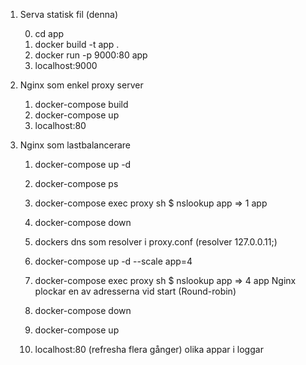 1. Serva statisk fil (denna)

    0. cd app
    1. docker build -t app .
    2. docker run -p 9000:80 app
    3. localhost:9000

2. Nginx som enkel proxy server

    1. docker-compose build
    2. docker-compose up
    3. localhost:80

3. Nginx som lastbalancerare

    1. docker-compose up -d
    2. docker-compose ps
    3. docker-compose exec proxy sh
          $ nslookup app => 1 app
    4. docker-compose down

    5. dockers dns som resolver i proxy.conf (resolver 127.0.0.11;)
    6. docker-compose up -d --scale app=4
    7. docker-compose exec proxy sh
          $ nslookup app => 4 app
          Nginx plockar en av adresserna vid start (Round-robin)
    8. docker-compose down

    9. docker-compose up
    10. localhost:80 (refresha flera gånger) olika appar i loggar

